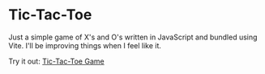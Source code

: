 # Tic-Tac-Toe

Just a simple game of X's and O's written in JavaScript and bundled using Vite. I'll be improving things when I feel like it.

Try it out: [Tic-Tac-Toe Game](https://chrisharryk.github.io/tic-tac-toe)
